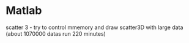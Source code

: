 # Matlab
  scatter 3 - try to control mmemory and draw scatter3D with large data (about 1070000 datas run 220 minutes)
